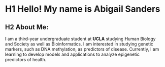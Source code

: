 # H1 Hello! My name is Abigail Sanders
## H2 About Me:
I am a third-year undergraduate student at **UCLA** studying Human Biology and Society as well as Bioinformatics. I am interested in studying genetic markers, such as DNA methylation, as predictors of disease. Currently, I am learning to develop models and applications to analyze epigenetic predictors of health. 
